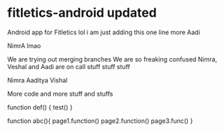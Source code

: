 # fitletics-android updated
Android app for Fitletics
lol
i am just adding this one line more
Aadi

NimrA
lmao

We are trying out merging branches
We are so freaking confused
Nimra, Veshal and Aadi are on call
stuff stuff stuff

Nimra
Aaditya 
Vishal

More code and more stuff and stuffs

function def()
{
    test()
}

function abc(){
    page1.function()
    page2.function()
    page3.func()
}